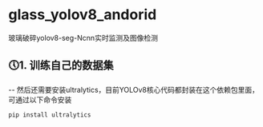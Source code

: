 # glass_yolov8_andorid
玻璃破碎yolov8-seg-Ncnn实时监测及图像检测

## &#x1F554;1. 训练自己的数据集
 -- 
  然后还需要安装ultralytics，目前YOLOv8核心代码都封装在这个依赖包里面，可通过以下命令安装

``pip install ultralytics``
